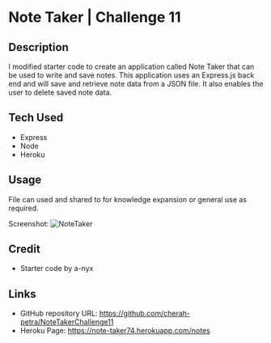 # Note Taker | Challenge 11

## Description

I modified starter code to create an application called Note Taker that can be used to write and save notes. This application uses an Express.js back end and will save and retrieve note data from a JSON file. It also enables the user to delete saved note data.


## Tech Used

- Express
- Node
- Heroku

## Usage

File can used and shared to for knowledge expansion or general use as required. 

Screenshot: ![NoteTaker](./screencapture-note-taker74-herokuapp-notes-2023-06-09-11_58_55)


## Credit

- Starter code by a-nyx

## Links

- GitHub repository URL: https://github.com/cherah-petra/NoteTakerChallenge11
- Heroku Page: https://note-taker74.herokuapp.com/notes
